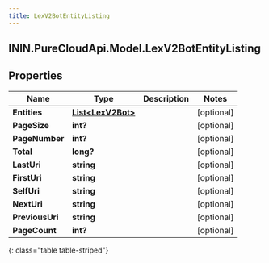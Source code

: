 ```yaml
---
title: LexV2BotEntityListing
---
```

## ININ.PureCloudApi.Model.LexV2BotEntityListing

## Properties

|Name | Type | Description | Notes|
|------------ | ------------- | ------------- | -------------|
| **Entities** | [**List&lt;LexV2Bot&gt;**](LexV2Bot.html) |  | [optional] |
| **PageSize** | **int?** |  | [optional] |
| **PageNumber** | **int?** |  | [optional] |
| **Total** | **long?** |  | [optional] |
| **LastUri** | **string** |  | [optional] |
| **FirstUri** | **string** |  | [optional] |
| **SelfUri** | **string** |  | [optional] |
| **NextUri** | **string** |  | [optional] |
| **PreviousUri** | **string** |  | [optional] |
| **PageCount** | **int?** |  | [optional] |
{: class="table table-striped"}


